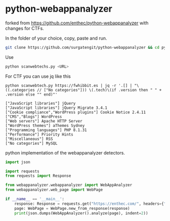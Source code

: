 # python-webappanalyzer

forked from https://github.com/enthec/python-webappanalyzer with changes for CTFs.

In the folder of your choice, copy, paste and run.
```bash
git clone https://github.com/surgatengit/python-webappanalyzer && cd python-webappanalyzer && pip install -r requirements.txt && echo "Ready, Use: python scanwebtech.py <URL>"
```
Use
```bash
python scanwebtechs.py <URL>
```

For CTF you can use jq like this
```
python scanwebtech.py https://fwhibbit.es | jq -r '.[] | "\((.categories // ["No categories"])) \(.tech)\(if .version then " " + .version else "" end)"'

["JavaScript libraries"] jQuery
["JavaScript libraries"] jQuery Migrate 3.4.1
["Cookie compliance","WordPress plugins"] Cookie Notice 2.4.11
["CMS","Blogs"] WordPress
["Web servers"] Apache HTTP Server
["WordPress themes"] aThemes Sydney
["Programming languages"] PHP 8.1.31
["Performance"] Priority Hints
["Miscellaneous"] RSS
["No categories"] MySQL
```
python implementation of the webappanalyzer detectors.

```python
import json

import requests
from requests import Response

from webappanalyzer.webappanalyzer import WebAppAnalyzer
from webappanalyzer.web_page import WebPage

if __name__ == '__main__':
    response: Response = requests.get("https://enthec.com/", headers={"User-Agent": "Mozilla/5.0 (X11; Linux x86_64; rv:127.0) Gecko/20100101 Firefox/127.0"})
    page: WebPage = WebPage.new_from_response(response)
    print(json.dumps(WebAppAnalyzer().analyze(page), indent=2))

```
